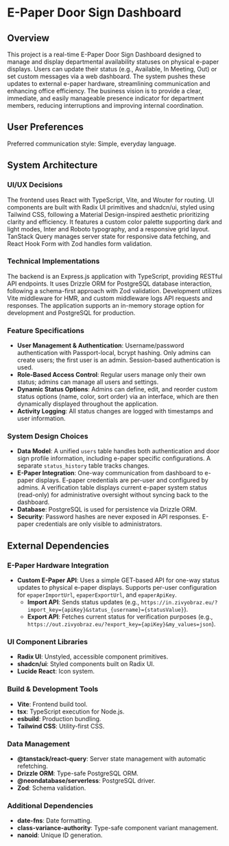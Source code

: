 # E-Paper Door Sign Dashboard

## Overview
This project is a real-time E-Paper Door Sign Dashboard designed to manage and display departmental availability statuses on physical e-paper displays. Users can update their status (e.g., Available, In Meeting, Out) or set custom messages via a web dashboard. The system pushes these updates to external e-paper hardware, streamlining communication and enhancing office efficiency. The business vision is to provide a clear, immediate, and easily manageable presence indicator for department members, reducing interruptions and improving internal coordination.

## User Preferences
Preferred communication style: Simple, everyday language.

## System Architecture

### UI/UX Decisions
The frontend uses React with TypeScript, Vite, and Wouter for routing. UI components are built with Radix UI primitives and shadcn/ui, styled using Tailwind CSS, following a Material Design-inspired aesthetic prioritizing clarity and efficiency. It features a custom color palette supporting dark and light modes, Inter and Roboto typography, and a responsive grid layout. TanStack Query manages server state for responsive data fetching, and React Hook Form with Zod handles form validation.

### Technical Implementations
The backend is an Express.js application with TypeScript, providing RESTful API endpoints. It uses Drizzle ORM for PostgreSQL database interaction, following a schema-first approach with Zod validation. Development utilizes Vite middleware for HMR, and custom middleware logs API requests and responses. The application supports an in-memory storage option for development and PostgreSQL for production.

### Feature Specifications
- **User Management & Authentication**: Username/password authentication with Passport-local, bcrypt hashing. Only admins can create users; the first user is an admin. Session-based authentication is used.
- **Role-Based Access Control**: Regular users manage only their own status; admins can manage all users and settings.
- **Dynamic Status Options**: Admins can define, edit, and reorder custom status options (name, color, sort order) via an interface, which are then dynamically displayed throughout the application.
- **Activity Logging**: All status changes are logged with timestamps and user information.

### System Design Choices
- **Data Model**: A unified `users` table handles both authentication and door sign profile information, including e-paper specific configurations. A separate `status_history` table tracks changes.
- **E-Paper Integration**: One-way communication from dashboard to e-paper displays. E-paper credentials are per-user and configured by admins. A verification table displays current e-paper system status (read-only) for administrative oversight without syncing back to the dashboard.
- **Database**: PostgreSQL is used for persistence via Drizzle ORM.
- **Security**: Password hashes are never exposed in API responses. E-paper credentials are only visible to administrators.

## External Dependencies

### E-Paper Hardware Integration
- **Custom E-Paper API**: Uses a simple GET-based API for one-way status updates to physical e-paper displays. Supports per-user configuration for `epaperImportUrl`, `epaperExportUrl`, and `epaperApiKey`.
    - **Import API**: Sends status updates (e.g., `https://in.zivyobraz.eu/?import_key={apiKey}&status_{username}={statusValue}`).
    - **Export API**: Fetches current status for verification purposes (e.g., `https://out.zivyobraz.eu/?export_key={apiKey}&my_values=json`).

### UI Component Libraries
- **Radix UI**: Unstyled, accessible component primitives.
- **shadcn/ui**: Styled components built on Radix UI.
- **Lucide React**: Icon system.

### Build & Development Tools
- **Vite**: Frontend build tool.
- **tsx**: TypeScript execution for Node.js.
- **esbuild**: Production bundling.
- **Tailwind CSS**: Utility-first CSS.

### Data Management
- **@tanstack/react-query**: Server state management with automatic refetching.
- **Drizzle ORM**: Type-safe PostgreSQL ORM.
- **@neondatabase/serverless**: PostgreSQL driver.
- **Zod**: Schema validation.

### Additional Dependencies
- **date-fns**: Date formatting.
- **class-variance-authority**: Type-safe component variant management.
- **nanoid**: Unique ID generation.